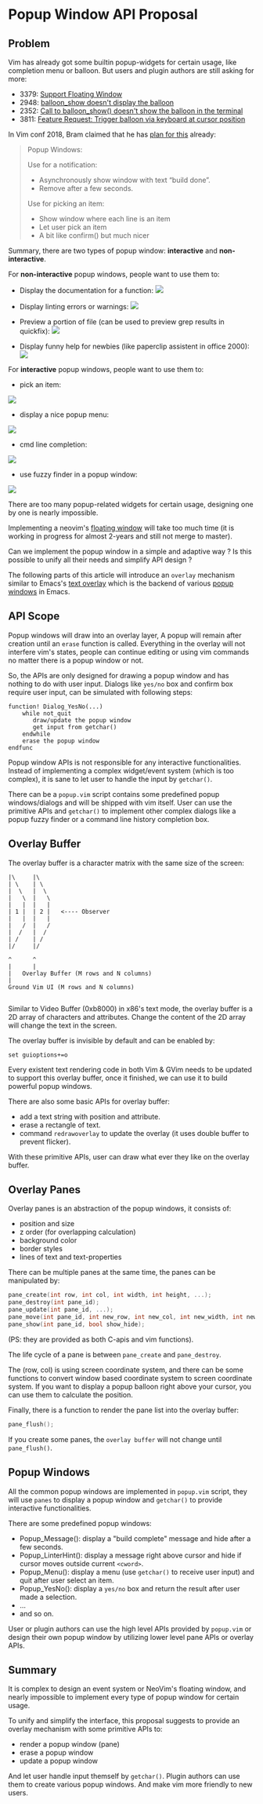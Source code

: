 # Popup Window API Proposal

## Problem

Vim has already got some builtin popup-widgets for certain usage, like completion menu or balloon. But users and plugin authors are still asking for more:

- 3379: [Support Floating Window](https://github.com/vim/vim/issues/3379)
- 2948: [balloon_show doesn't display the balloon](https://github.com/vim/vim/issues/2948)
- 2352: [Call to balloon_show() doesn't show the balloon in the terminal](https://github.com/vim/vim/issues/2352)
- 3811: [Feature Request: Trigger balloon via keyboard at cursor position](https://github.com/vim/vim/issues/3811)

In Vim conf 2018, Bram claimed that he has [plan for this](https://vimconf.org/2018/slides/Vim_From-hjkl-to-a-platform-for-plugins.pdf) already: 

> Popup Windows:
> 
> Use for a notification:
> - Asynchronously show window with text “build done”.
> - Remove after a few seconds.
> 
> Use for picking an item:
> - Show window where each line is an item
> - Let user pick an item
> - A bit like confirm() but much nicer

Summary, there are two types of popup window: **interactive** and **non-interactive**. 

For **non-interactive** popup windows, people want to use them to:

- Display the documentation for a function:
![](images/emacs-2.png)

- Display linting errors or warnings:
![](images/kakoune-1.jpg)

- Preview a portion of file (can be used to preview grep results in quickfix):
![](images/emacs-1.jpg)

- Display funny help for newbies (like paperclip assistent in office 2000):
![](images/kakoune-2.jpg)


For **interactive** popup windows, people want to use them to:

- pick an item:

![](images/ex-pick.png)

- display a nice popup menu:

![](images/ex-menu.png)

- cmd line completion:

![](images/ex-cmdline.png)

- use fuzzy finder in a popup window:

![](images/ex-fuzzy.png)

There are too many popup-related widgets for certain usage, designing one by one is nearly impossible. 

Implementing a neovim's [floating window](https://github.com/neovim/neovim/pull/6619) will take too much time (it is working in progress for almost 2-years and still not merge to master).

Can we implement the popup window in a simple and adaptive way ? Is this possible to unify all their needs and simplify API design ? 

The following parts of this article will introduce an `overlay` mechanism similar to Emacs's [text overlay](https://www.gnu.org/software/emacs/manual/html_node/elisp/Overlays.html) which is the backend of various [popup windows](https://github.com/flycheck/flycheck-popup-tip) in Emacs.


## API Scope

Popup windows will draw into an overlay layer, A popup will remain after creation  until an `erase` function is called. Everything in the overlay will not interfere vim's  states, people can continue editing or using vim commands no matter there is a popup window  or not.

So, the APIs are only designed for drawing a popup window and has nothing to do with user input. Dialogs like `yes/no` box and confirm box require user input, can be simulated with following steps:


```VimL
function! Dialog_YesNo(...)
    while not_quit
       draw/update the popup window
       get input from getchar()
    endwhile
    erase the popup window
endfunc
```

Popup window APIs is not responsible for any interactive functionalities. Instead of implementing a complex widget/event system (which is too complex), it is sane to let user to handle the input by `getchar()`.

There can be a `popup.vim` script contains some predefined popup windows/dialogs and will be shipped with vim itself. User can use the primitive APIs and `getchar()` to implement other complex dialogs like a popup fuzzy finder or a command line history completion box.


## Overlay Buffer

The overlay buffer is a character matrix with the same size of the screen:

```
|\     |\
| \    | \
|  \   |  \
|   \  |   \
|   |  |   |
| 1 |  | 2 |   <---- Observer
|   |  |   |
|   /  |   /
|  /   |  /
| /    | /
|/     |/

^      ^
|      |
|   Overlay Buffer (M rows and N columns)
|
Ground Vim UI (M rows and N columns)
 
```

Similar to Video Buffer (0xb8000) in x86's text mode, the overlay buffer is a 2D array of characters and attributes. Change the content of the 2D array will change the text in the screen.

The overlay buffer is invisible by default and can be enabled by:

```
set guioptions+=o
```

Every existent text rendering code in both Vim & GVim needs to be updated to support this overlay buffer, once it finished, we can use it to build powerful popup windows.

There are also some basic APIs for overlay buffer:

- add a text string with position and attribute.
- erase a rectangle of text.
- command `redrawoverlay` to update the overlay (it uses double buffer to prevent flicker).

With these primitive APIs, user can draw what ever they like on the overlay buffer. 

## Overlay Panes

Overlay panes is an abstraction of the popup windows, it consists of:

- position and size
- z order (for overlapping calculation)
- background color
- border styles
- lines of text and text-properties

There can be multiple panes at the same time, the panes can be manipulated by:

```C
pane_create(int row, int col, int width, int height, ...);
pane_destroy(int pane_id);
pane_update(int pane_id, ...);
pane_move(int pane_id, int new_row, int new_col, int new_width, int new_height);
pane_show(int pane_id, bool show_hide);
```

(PS: they are provided as both C-apis and vim functions).

The life cycle of a pane is between `pane_create` and `pane_destroy`.

The (row, col) is using screen coordinate system, and there can be some functions to convert window based coordinate system to screen coordinate system. If you want to display a popup balloon right above your cursor, you can use them to calculate the position.

Finally, there is a function to render the pane list into the overlay buffer:

```C
pane_flush();
```

If you create some panes, the `overlay buffer` will not change until `pane_flush()`.


## Popup Windows

All the common popup windows are implemented in `popup.vim` script, they will use `panes` to display a popup window and `getchar()` to provide interactive functionalities.

There are some predefined popup windows:

- Popup_Message(): display a "build complete" message and hide after a few seconds.
- Popup_LinterHint(): display a message right above cursor and hide if cursor moves outside current `<cword>`.
- Popup_Menu(): display a menu (use `getchar()` to receive user input) and quit after user select an item.
- Popup_YesNo(): display a `yes/no` box and return the result after user made a selection.
- ... 
- and so on.

User or plugin authors can use the high level APIs provided by `popup.vim` or design their own popup window by utilizing lower level pane APIs or overlay APIs.

## Summary

It is complex to design an event system or NeoVim's floating window, and nearly impossible to implement every type of popup window for certain usage.

To unify and simplify the interface, this proposal suggests to provide an overlay mechanism with some primitive APIs to:

- render a popup window (pane)
- erase a popup window
- update a popup window

And let user handle input themself by `getchar()`. Plugin authors can use them to create various popup windows. And make vim more friendly to new users.

